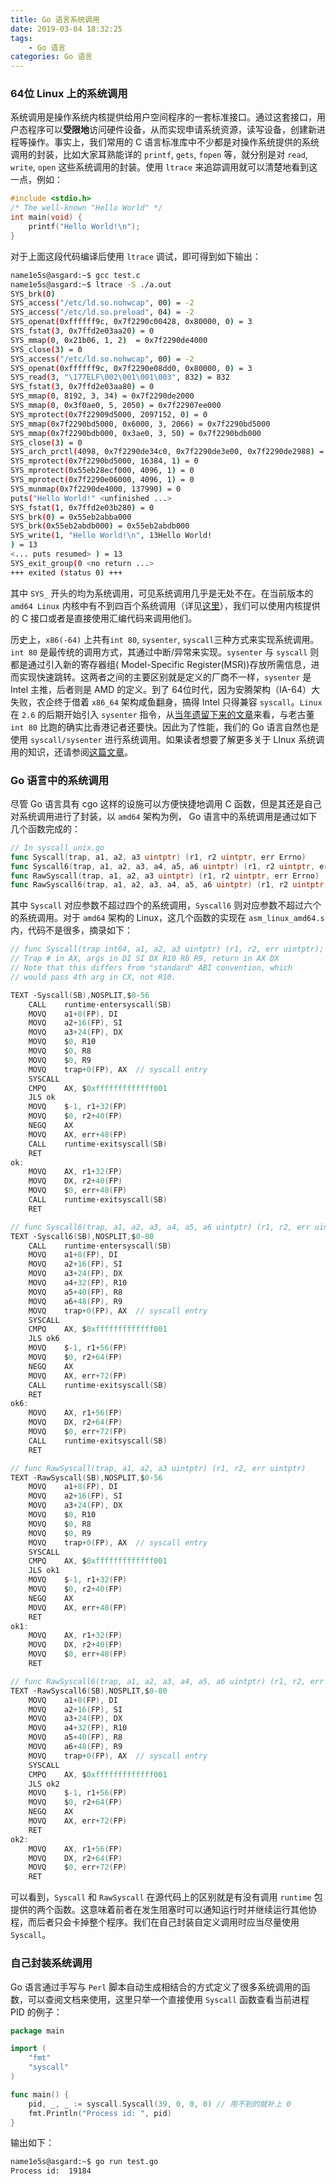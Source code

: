 ```yaml
---
title: Go 语言系统调用
date: 2019-03-04 18:32:25
tags:
    - Go 语言
categories: Go 语言
---
```


### 64位 Linux 上的系统调用

系统调用是操作系统内核提供给用户空间程序的一套标准接口。通过这套接口，用户态程序可以**受限地**访问硬件设备，从而实现申请系统资源，读写设备，创建新进程等操作。事实上，我们常用的 C 语言标准库中不少都是对操作系统提供的系统调用的封装，比如大家耳熟能详的 `printf`, `gets`, `fopen` 等，就分别是对 `read`, `write`, `open` 这些系统调用的封装。使用 `ltrace` 来追踪调用就可以清楚地看到这一点，例如：

```c
#include <stdio.h>
/* The well-known "Hello World" */
int main(void) {
    printf("Hello World!\n");
}
```
对于上面这段代码编译后使用 `ltrace` 调试，即可得到如下输出：
```bash
name1e5s@asgard:~$ gcc test.c 
name1e5s@asgard:~$ ltrace -S ./a.out 
SYS_brk(0)                                                                                                           = 0x55eb2abba000
SYS_access("/etc/ld.so.nohwcap", 00) = -2
SYS_access("/etc/ld.so.preload", 04) = -2
SYS_openat(0xffffff9c, 0x7f2290c00428, 0x80000, 0) = 3
SYS_fstat(3, 0x7ffd2e03aa20) = 0
SYS_mmap(0, 0x21b06, 1, 2)  = 0x7f2290de4000
SYS_close(3) = 0
SYS_access("/etc/ld.so.nohwcap", 00) = -2
SYS_openat(0xffffff9c, 0x7f2290e08dd0, 0x80000, 0) = 3
SYS_read(3, "\177ELF\002\001\001\003", 832) = 832
SYS_fstat(3, 0x7ffd2e03aa80) = 0
SYS_mmap(0, 8192, 3, 34) = 0x7f2290de2000
SYS_mmap(0, 0x3f0ae0, 5, 2050) = 0x7f22907ee000
SYS_mprotect(0x7f22909d5000, 2097152, 0) = 0
SYS_mmap(0x7f2290bd5000, 0x6000, 3, 2066) = 0x7f2290bd5000
SYS_mmap(0x7f2290bdb000, 0x3ae0, 3, 50) = 0x7f2290bdb000
SYS_close(3) = 0
SYS_arch_prctl(4098, 0x7f2290de34c0, 0x7f2290de3e00, 0x7f2290de2988) = 0
SYS_mprotect(0x7f2290bd5000, 16384, 1) = 0
SYS_mprotect(0x55eb28ecf000, 4096, 1) = 0
SYS_mprotect(0x7f2290e06000, 4096, 1) = 0
SYS_munmap(0x7f2290de4000, 137990) = 0
puts("Hello World!" <unfinished ...>
SYS_fstat(1, 0x7ffd2e03b280) = 0
SYS_brk(0) = 0x55eb2abba000
SYS_brk(0x55eb2abdb000) = 0x55eb2abdb000
SYS_write(1, "Hello World!\n", 13Hello World!
) = 13
<... puts resumed> ) = 13
SYS_exit_group(0 <no return ...>
+++ exited (status 0) +++
```
其中 `SYS_` 开头的均为系统调用，可见系统调用几乎是无处不在。在当前版本的 `amd64 Linux` 内核中有不到四百个系统调用（详见[这里](https://github.com/torvalds/linux/blob/master/arch/x86/entry/syscalls/syscall_64.tbl)），我们可以使用内核提供的 C 接口或者是直接使用汇编代码来调用他们。

历史上，`x86(-64)` 上共有`int 80`, `sysenter`, `syscall`三种方式来实现系统调用。`int 80` 是最传统的调用方式，其通过中断/异常来实现。`sysenter` 与 `syscall` 则都是通过引入新的寄存器组( Model-Specific Register(MSR))存放所需信息，进而实现快速跳转。这两者之间的主要区别就是定义的厂商不一样，`sysenter` 是 Intel 主推，后者则是 AMD 的定义。到了 64位时代，因为安腾架构（IA-64）大失败，农企终于借着 `x86_64` 架构咸鱼翻身，搞得 Intel 只得兼容 `syscall`。`Linux` 在 `2.6` 的后期开始引入 `sysenter` 指令，从[当年遗留下来的文章](https://www.ibm.com/developerworks/cn/linux/kernel/l-k26ncpu/index.html)来看，与老古董 `int 80` 比跑的确实比香港记者还要快。因此为了性能，我们的 Go 语言自然也是使用 `syscall/sysenter` 进行系统调用。如果读者想要了解更多关于 LInux 系统调用的知识，还请参阅[这篇文章](https://blog.packagecloud.io/eng/2016/04/05/the-definitive-guide-to-linux-system-calls/)。

### Go 语言中的系统调用

尽管 Go 语言具有 cgo 这样的设施可以方便快捷地调用 C 函数，但是其还是自己对系统调用进行了封装，以 `amd64` 架构为例， Go 语言中的系统调用是通过如下几个函数完成的：
```go
// In syscall_unix.go
func Syscall(trap, a1, a2, a3 uintptr) (r1, r2 uintptr, err Errno)
func Syscall6(trap, a1, a2, a3, a4, a5, a6 uintptr) (r1, r2 uintptr, err Errno)
func RawSyscall(trap, a1, a2, a3 uintptr) (r1, r2 uintptr, err Errno)
func RawSyscall6(trap, a1, a2, a3, a4, a5, a6 uintptr) (r1, r2 uintptr, err Errno)
```
其中 `Syscall` 对应参数不超过四个的系统调用，`Syscall6` 则对应参数不超过六个的系统调用。对于 `amd64` 架构的 Linux，这几个函数的实现在 `asm_linux_amd64.s` 内，代码不是很多，摘录如下：
```go
// func Syscall(trap int64, a1, a2, a3 uintptr) (r1, r2, err uintptr);
// Trap # in AX, args in DI SI DX R10 R8 R9, return in AX DX
// Note that this differs from "standard" ABI convention, which
// would pass 4th arg in CX, not R10.

TEXT ·Syscall(SB),NOSPLIT,$0-56
	CALL	runtime·entersyscall(SB)
	MOVQ	a1+8(FP), DI
	MOVQ	a2+16(FP), SI
	MOVQ	a3+24(FP), DX
	MOVQ	$0, R10
	MOVQ	$0, R8
	MOVQ	$0, R9
	MOVQ	trap+0(FP), AX	// syscall entry
	SYSCALL
	CMPQ	AX, $0xfffffffffffff001
	JLS	ok
	MOVQ	$-1, r1+32(FP)
	MOVQ	$0, r2+40(FP)
	NEGQ	AX
	MOVQ	AX, err+48(FP)
	CALL	runtime·exitsyscall(SB)
	RET
ok:
	MOVQ	AX, r1+32(FP)
	MOVQ	DX, r2+40(FP)
	MOVQ	$0, err+48(FP)
	CALL	runtime·exitsyscall(SB)
	RET

// func Syscall6(trap, a1, a2, a3, a4, a5, a6 uintptr) (r1, r2, err uintptr)
TEXT ·Syscall6(SB),NOSPLIT,$0-80
	CALL	runtime·entersyscall(SB)
	MOVQ	a1+8(FP), DI
	MOVQ	a2+16(FP), SI
	MOVQ	a3+24(FP), DX
	MOVQ	a4+32(FP), R10
	MOVQ	a5+40(FP), R8
	MOVQ	a6+48(FP), R9
	MOVQ	trap+0(FP), AX	// syscall entry
	SYSCALL
	CMPQ	AX, $0xfffffffffffff001
	JLS	ok6
	MOVQ	$-1, r1+56(FP)
	MOVQ	$0, r2+64(FP)
	NEGQ	AX
	MOVQ	AX, err+72(FP)
	CALL	runtime·exitsyscall(SB)
	RET
ok6:
	MOVQ	AX, r1+56(FP)
	MOVQ	DX, r2+64(FP)
	MOVQ	$0, err+72(FP)
	CALL	runtime·exitsyscall(SB)
	RET

// func RawSyscall(trap, a1, a2, a3 uintptr) (r1, r2, err uintptr)
TEXT ·RawSyscall(SB),NOSPLIT,$0-56
	MOVQ	a1+8(FP), DI
	MOVQ	a2+16(FP), SI
	MOVQ	a3+24(FP), DX
	MOVQ	$0, R10
	MOVQ	$0, R8
	MOVQ	$0, R9
	MOVQ	trap+0(FP), AX	// syscall entry
	SYSCALL
	CMPQ	AX, $0xfffffffffffff001
	JLS	ok1
	MOVQ	$-1, r1+32(FP)
	MOVQ	$0, r2+40(FP)
	NEGQ	AX
	MOVQ	AX, err+48(FP)
	RET
ok1:
	MOVQ	AX, r1+32(FP)
	MOVQ	DX, r2+40(FP)
	MOVQ	$0, err+48(FP)
	RET

// func RawSyscall6(trap, a1, a2, a3, a4, a5, a6 uintptr) (r1, r2, err uintptr)
TEXT ·RawSyscall6(SB),NOSPLIT,$0-80
	MOVQ	a1+8(FP), DI
	MOVQ	a2+16(FP), SI
	MOVQ	a3+24(FP), DX
	MOVQ	a4+32(FP), R10
	MOVQ	a5+40(FP), R8
	MOVQ	a6+48(FP), R9
	MOVQ	trap+0(FP), AX	// syscall entry
	SYSCALL
	CMPQ	AX, $0xfffffffffffff001
	JLS	ok2
	MOVQ	$-1, r1+56(FP)
	MOVQ	$0, r2+64(FP)
	NEGQ	AX
	MOVQ	AX, err+72(FP)
	RET
ok2:
	MOVQ	AX, r1+56(FP)
	MOVQ	DX, r2+64(FP)
	MOVQ	$0, err+72(FP)
	RET
```

可以看到，`Syscall` 和 `RawSyscall` 在源代码上的区别就是有没有调用 `runtime` 包提供的两个函数。这意味着前者在发生阻塞时可以通知运行时并继续运行其他协 程，而后者只会卡掉整个程序。我们在自己封装自定义调用时应当尽量使用 `Syscall`。

### 自己封装系统调用

Go 语言通过手写与 `Perl` 脚本自动生成相结合的方式定义了很多系统调用的函数，可以查阅文档来使用，这里只举一个直接使用 `Syscall` 函数查看当前进程 PID 的例子：

```go
package main

import (
    "fmt"
    "syscall"
)

func main() {
    pid, _, _ := syscall.Syscall(39, 0, 0, 0) // 用不到的就补上 0
    fmt.Println("Process id: ", pid)
}
```
输出如下：
```bash
name1e5s@asgard:~$ go run test.go 
Process id:  19184
```